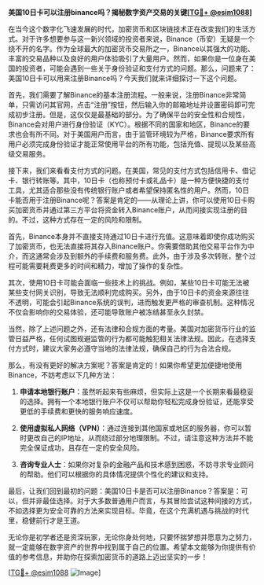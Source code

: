 **美国10日卡可以注册binance吗？揭秘数字资产交易的关键[[TG💪+ @esim1088](https://t.me/s/esim1088)]**

在当今这个数字化飞速发展的时代，加密货币和区块链技术正在改变我们的生活方式。对于许多想要参与这一新兴领域的投资者来说，Binance（币安）无疑是一个绕不开的名字。作为全球最大的加密货币交易所之一，Binance以其强大的功能、丰富的交易品种以及良好的用户体验吸引了大量用户。然而，如果你是一位身在美国的投资者，可能会遇到一些关于身份验证和支付方式的问题。那么，问题来了：美国10日卡可以用来注册Binance吗？今天我们就来详细探讨一下这个问题。

首先，我们需要了解Binance的基本注册流程。一般来说，注册Binance非常简单，只需访问其官网，点击“注册”按钮，然后输入你的邮箱地址并设置密码即可完成初步注册。但是，这仅仅是最基础的部分。为了确保平台的安全性和合规性，Binance会对用户进行身份验证（KYC）。根据不同的国家和地区，Binance的要求也会有所不同。对于美国用户而言，由于监管环境较为严格，Binance要求所有用户必须完成身份验证才能正常使用平台的所有功能，包括充值、提现以及某些高级交易服务。

接下来，我们来看看支付方式的问题。在美国，常见的支付方式包括信用卡、借记卡、银行转账等。其中，10日卡（也称预付卡或礼品卡）是一种方便快捷的支付工具，尤其适合那些没有传统银行账户或者希望保持匿名性的用户。然而，10日卡能否用于注册Binance呢？答案是肯定的——从理论上讲，你可以使用10日卡购买加密货币并通过第三方平台将资金转入Binance账户，从而间接实现注册的目的。不过，这种方式存在一定的风险和限制。

首先，Binance本身并不直接支持通过10日卡进行充值。这意味着即使你成功购买了加密货币，也无法直接将其存入Binance账户。你需要借助其他交易平台作为中介，而这通常会涉及到额外的手续费和服务费。此外，由于涉及多次转账，整个过程可能需要耗费更多的时间和精力，增加了操作的复杂性。

其次，使用10日卡可能会面临一些技术上的挑战。例如，某些10日卡可能无法被某些支付网关识别，导致无法顺利完成购买。另外，由于10日卡的资金来源往往不透明，可能会引起Binance系统的误判，进而触发更严格的审查机制。这种情况不仅会影响你的交易体验，还可能导致账户被冻结甚至永久封禁。

当然，除了上述问题之外，还有法律和合规方面的考量。美国对加密货币行业的监管日益严格，任何试图规避监管的行为都可能触犯相关法律法规。因此，在选择支付方式时，建议大家务必遵守当地的法律法规，确保自己的行为合法合规。

那么，有没有更好的解决方案呢？答案是肯定的！如果你希望更加便捷地使用Binance，不妨考虑以下几种方法：

1. **申请本地银行账户**：虽然听起来有些麻烦，但实际上这是一个长期来看最稳妥的选择。拥有一个本地银行账户不仅可以帮助你轻松完成身份验证，还能享受更低的手续费和更快的服务响应速度。

2. **使用虚拟私人网络（VPN）**：通过连接到其他国家或地区的服务器，你可以暂时更改自己的IP地址，从而绕过部分地理限制。不过，请注意这种方法并不能完全保证成功，且存在一定的安全风险。

3. **咨询专业人士**：如果你对复杂的金融产品和技术感到困惑，不妨寻求专业顾问的帮助。他们可以根据你的具体情况提供个性化的建议和支持。

最后，让我们回到最初的问题：美国10日卡是否可以注册Binance？答案是：可以，但并非最佳选择。对于大多数普通用户而言，与其冒险尝试这种间接的方式，不如选择更为安全可靠的方法来实现目标。毕竟，在这个充满机遇与挑战的时代里，稳健前行才是王道。

无论你是初学者还是资深玩家，无论你身处何地，只要怀揣梦想并愿意为之努力，就一定能够在数字资产的世界中找到属于自己的位置。希望本文能够为你提供有价值的参考信息，并助你在探索加密货币的道路上迈出坚实的一步！

[[TG💪+ @esim1088](https://t.me/s/esim1088) ![Image](https://i.postimg.cc/4NQfJmqS/Snipaste-2025-05-13-00-14-12.png)]